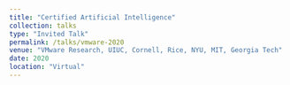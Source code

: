 ```yaml
---
title: "Certified Artificial Intelligence"
collection: talks
type: "Invited Talk"
permalink: /talks/vmware-2020
venue: "VMware Research, UIUC, Cornell, Rice, NYU, MIT, Georgia Tech"
date: 2020
location: "Virtual"
---
```


